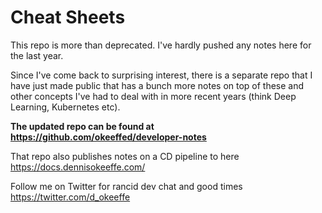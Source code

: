 # Cheat Sheets

This repo is more than deprecated. I've hardly pushed any notes here for the last year.

Since I've come back to surprising interest, there is a separate repo that I have just made public that has a bunch more notes on top of these and other concepts I've had to deal with in more recent years (think Deep Learning, Kubernetes etc).

**The updated repo can be found at https://github.com/okeeffed/developer-notes**

That repo also publishes notes on a CD pipeline to here https://docs.dennisokeeffe.com/

Follow me on Twitter for rancid dev chat and good times https://twitter.com/d_okeeffe
